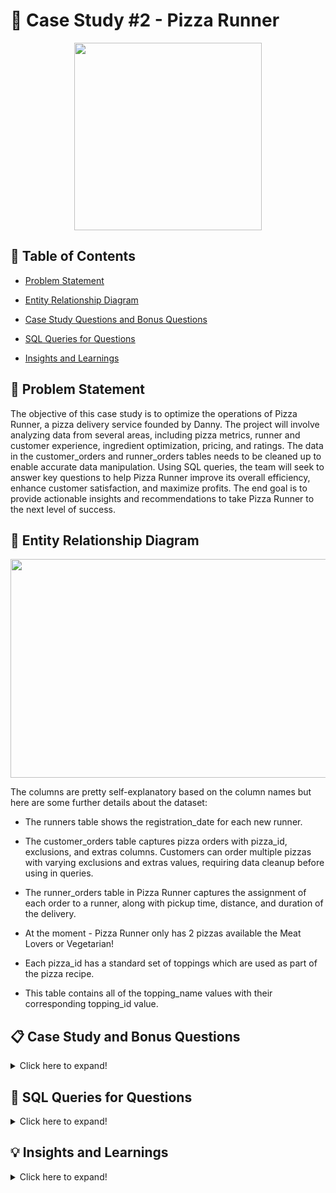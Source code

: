 # 🍕 Case Study #2 - Pizza Runner

<p align ="center">
 <img width="300" height="300" src="https://user-images.githubusercontent.com/121611397/233771885-06100aec-a370-474b-a0c7-50dcebcfb56e.png">
</p>


## 📕 Table of Contents

 -	[Problem Statement](https://github.com/itsadi08/8-Weeks-SQL-Challenge/edit/main/Case%20Study%20%232%20-%20Pizza%20Runner#-problem-statement)   

 - [Entity Relationship Diagram](https://github.com/itsadi08/8-Weeks-SQL-Challenge/edit/main/Case%20Study%20%232%20-%20Pizza%20Runner#-entity-relationship-diagram)

 -	[Case Study Questions and Bonus Questions](https://github.com/itsadi08/8-Weeks-SQL-Challenge/edit/main/Case%20Study%20%232%20-%20Pizza%20Runner#-case-study-and-bonus-questions)

 - [SQL Queries for Questions](https://github.com/itsadi08/8-Weeks-SQL-Challenge/edit/main/Case%20Study%20%232%20-%20Pizza%20Runner#-sql-queries-for-questions)
 
 -	[Insights and Learnings](https://github.com/itsadi08/8-Weeks-SQL-Challenge/edit/main/Case%20Study%20%232%20-%20Pizza%20Runner#-insights-and-learnings)

## 📝 Problem Statement

The objective of this case study is to optimize the operations of Pizza Runner, a pizza delivery service founded by Danny. The project will involve analyzing data from several areas, including pizza metrics, runner and customer experience, ingredient optimization, pricing, and ratings. The data in the customer_orders and runner_orders tables needs to be cleaned up to enable accurate data manipulation. Using SQL queries, the team will seek to answer key questions to help Pizza Runner improve its overall efficiency, enhance customer satisfaction, and maximize profits. The end goal is to provide actionable insights and recommendations to take Pizza Runner to the next level of success.

## 🔐 Entity Relationship Diagram

<p align ="center">
 <img width="700" height="350" src="https://user-images.githubusercontent.com/121611397/233772164-adab2253-58aa-495b-b1a8-f228ebbb3d00.png">
</p>

The columns are pretty self-explanatory based on the column names but here are some further details about the dataset:

- The runners table shows the registration_date for each new runner.

- The customer_orders table captures pizza orders with pizza_id, exclusions, and extras columns. Customers can order multiple pizzas with varying exclusions and extras values, requiring data cleanup before using in queries.

- The runner_orders table in Pizza Runner captures the assignment of each order to a runner, along with pickup time, distance, and duration of the delivery.

- At the moment - Pizza Runner only has 2 pizzas available the Meat Lovers or Vegetarian!

- Each pizza_id has a standard set of toppings which are used as part of the pizza recipe.

- This table contains all of the topping_name values with their corresponding topping_id value.

## 📋 Case Study and Bonus Questions

<details>
<summary>
Click here to expand!
</summary>
  
### A. Pizza Metrics

1. How many pizzas were ordered?
2. How many unique customer orders were made?
3. How many successful orders were delivered by each runner?
4. How many of each type of pizza was delivered?
5. How many Vegetarian and Meatlovers were ordered by each customer?
6. What was the maximum number of pizzas delivered in a single order?
7. For each customer, how many delivered pizzas had at least 1 change and how many had no changes?
8. How many pizzas were delivered that had both exclusions and extras?
9. What was the total volume of pizzas ordered for each hour of the day?
10. What was the volume of orders for each day of the week?

---
### B. Runner and Customer Experience

1. How many runners signed up for each 1 week period? (i.e. week starts 2021-01-01)
2. What was the average time in minutes it took for each runner to arrive at the Pizza Runner HQ to pickup the order?
3. Is there any relationship between the number of pizzas and how long the order takes to prepare?
4. What was the average distance travelled for each customer?
5. What was the difference between the longest and shortest delivery times for all orders?
6. What was the average speed for each runner for each delivery and do you notice any trend for these values?
7. What is the successful delivery percentage for each runner?

---
### C. Ingredient Optimisation

1. What are the standard ingredients for each pizza?
2. What was the most commonly added extra?
3. What was the most common exclusion?
4. Generate an order item for each record in the customers_orders table in the format of one of the following:
    * ```Meat Lovers```
    * ```Meat Lovers - Exclude Beef```
    * ```Meat Lovers - Extra Bacon```
    * ```Meat Lovers - Exclude Cheese, Bacon - Extra Mushroom, Peppers```
5. Generate an alphabetically ordered comma separated ingredient list for each pizza order from the customer_orders table and add a 2x in front of any relevant ingredients
    * For example: ```"Meat Lovers: 2xBacon, Beef, ... , Salami"```
6. What is the total quantity of each ingredient used in all delivered pizzas sorted by most frequent first?

---
### D. Pricing and Ratings

1. If a Meat Lovers pizza costs $12 and Vegetarian costs $10 and there were no charges for changes - how much money has Pizza Runner made so far if there are no delivery fees?
2. What if there was an additional $1 charge for any pizza extras?
    * Add cheese is $1 extra
3. The Pizza Runner team now wants to add an additional ratings system that allows customers to rate their runner, how would you design an additional table for this new dataset - generate a schema for this new table and insert your own data for ratings for each successful customer order between 1 to 5.
4. Using your newly generated table - can you join all of the information together to form a table which has the following information for successful deliveries?
    * ```customer_id```
    * ```order_id```
    * ```runner_id```
    * ```rating```
    * ```order_time```
    * ```pickup_time```
    * Time between order and pickup
    * Delivery duration
    * Average speed
    * Total number of pizzas
5. If a Meat Lovers pizza was $12 and Vegetarian $10 fixed prices with no cost for extras and each runner is paid $0.30 per kilometre traveled - how much money does Pizza Runner have left over after these deliveries?

---
### E. Bonus questions

If Danny wants to expand his range of pizzas - how would this impact the existing data design? Write an ```INSERT``` statement to demonstrate what would happen if a new ```Supreme``` pizza with all the toppings was added to the Pizza Runner menu?

---
	
</details>

## 🔎 SQL Queries for Questions

<details>
<summary>
Click here to expand!
</summary>

## A. Pizza Metrics
	
### Data cleaning
  
  * Create a new table ```#customer_ordersnew``` from ```customer_orders``` table:
	
  	* Convert the ```blank``` text values in ```exclusions``` and ```extras``` into null ```''```.

```sql	
drop table if exists customer_ordersnew;
create table customer_ordersnew as
(select order_id, customer_id, pizza_id, exclusions, extras, order_time 
from customer_orders);
								 
update customer_ordersnew
set exclusions=case when exclusions ='No Record' then null else exclusions end,
extras=case when extras='No Record' then null else extras end;
```
![image](https://user-images.githubusercontent.com/121611397/233773193-3adb31fe-89ae-432a-b9dd-5898ce9dce5e.png)


  * Create a new table ```runner_ordersnew``` from ```runner_orders``` table:
  	* Convert ```'null'``` text values in ```pickup_time```, ```duration```,```distance``` and ```cancellation``` into ```null``` values. 
	* Cast ```pickup_time``` to TIMESTAMP.
	* Cast ```distance``` to FLOAT.
	* Cast ```duration``` to INT.
	
```sql	

drop table if exists runner_ordersnew;
create table runner_ordersnew as 
(select order_id, runner_id, pickup_time,
case
 when distance like '%km' then trim('km' from distance)else distance end as distance,
case
 when duration like '%minutes' then trim('minutes' from duration)
 when duration like '%mins' then trim('mins' from duration)
 when duration like '%minute' then trim('minute' from duration)
else duration end as duration, 
cancellation 
from runner_orders);

update runner_ordersnew
set pickup_time = case when pickup_time ='null' then null  else pickup_time end,
distance = case  when distance= 'null' then null else distance end,
duration = case  when duration ='null' then null else duration end,
cancellation = case when cancellation ='null' then null else cancellation end,

update runner_ordersnew
set cancellation = case when cancellation ='' then null else cancellation end;

alter table runner_ordersnew
alter column pickup_time type timestamp USING TO_TIMESTAMP(pickup_time, 'YYYY-MM-DD HH24:MI:SS'),
alter column distance type decimal USING CAST(distance AS DECIMAL),
alter column duration type int USING CAST(duration AS int) ;
```
	
![image](https://user-images.githubusercontent.com/121611397/233773272-e6348049-c168-4e85-98b1-4cd55d927027.png)

---
 
### Q1. How many pizzas were ordered? 
	
```sql
 select count(order_id)as Total_Pizzas_Ordered from customer_ordersnew; 
```
![image](https://user-images.githubusercontent.com/121611397/233773752-41aa619c-dc24-4b9b-b9d5-f1a9e30227f1.png)
  
### Q2. How many unique customer orders were made?
	
```sql
 select count(distinct order_id)as Total_Orders from customer_ordersnew;
```	
![image](https://user-images.githubusercontent.com/121611397/233773960-73e89869-250b-4f45-b798-6a651b60a28f.png)
	
### Q3. How many successful orders were delivered by each runner? 
	
```sql
select runner_id,count(order_id) as Successful_orders from runner_ordersnew
where cancellation is null
group by runner_id;
```
![image](https://user-images.githubusercontent.com/121611397/233773988-14294256-b1f0-4e34-b295-e56ee343b9e0.png)
	
### Q4. How many of each type of pizza was delivered? 
	
```sql
select pizza_name,count(pizza_id) as No_of_Pizzas from customer_ordersnew
join pizza_names using (pizza_id)
join runner_ordersnew  using(order_id)
where cancellation is null
group by pizza_name; 
```	
![image](https://user-images.githubusercontent.com/121611397/233774028-ff06172f-d56d-4f88-8dee-c5372073b236.png)
	
### Q5 How many Vegetarian and Meatlovers were ordered by each customer?
	
```sql	
select customer_id,pizza_name,count(pizza_id) as No_of_Pizzas from customer_ordersnew
join pizza_names using (pizza_id)
join runner_ordersnew  using(order_id)
where cancellation is null
group by customer_id,pizza_name;	
```	
![image](https://user-images.githubusercontent.com/121611397/233774169-83b5407e-6b9b-4912-8c6c-6e8aaeb3495b.png)
	
### Q6 What was the maximum number of pizzas delivered in a single order?

```sql	
select order_id ,count(pizza_id) as No_of_Pizzas_Ordered from customer_ordersnew
join runner_ordersnew  using(order_id)
group by order_id 
order by No_of_Pizzas_Ordered desc
limit 1;
```
![image](https://user-images.githubusercontent.com/121611397/233774190-21e04f3d-a3ee-40e6-be34-0de32239c770.png)
	
### Q7 For each customer, how many delivered pizzas had at least 1 change and how many had no changes?

```sql
select customer_id,count(order_id)as total_orders,sum(case when exclusions is not null or extras is not null then 1 
else 0 end )as AleastOneChange,sum(case when exclusions is null and extras is null then 1 
else 0 end )as NoChange
from customer_ordersnew 
join runner_ordersnew  using(order_id)
where cancellation is null   
group by customer_id;
```
![image](https://user-images.githubusercontent.com/121611397/233774213-81d22b49-08e1-4d8f-9abd-76a4a7e2caf9.png)
	
### Q8 How many pizzas were delivered that had both exclusions and extras?
	
```sql
select count(pizza_id) as Exclusion_Extra_Pizza
from customer_ordersnew 
join runner_ordersnew  using(order_id)
where exclusions is not null and extras is not null and cancellation is null
```
![image](https://user-images.githubusercontent.com/121611397/233774356-3c643fce-2379-44be-9c19-766961b3c06b.png)
	
### Q9 What was the total volume of pizzas ordered for each hour of the day?
	
```sql	
select extract (hour from order_time) as hour,count(order_id)as Total_Pizzas from customer_ordersnew
group by extract (hour from order_time)
order by extract (hour from order_time)
```
![image](https://user-images.githubusercontent.com/121611397/233774378-90027b3e-5e2d-4f3b-a917-308a3b805955.png)
	
### Q10 What was the volume of orders for each day of the week?
	
```sql	
select to_char(order_time,'Day') as DailyData,count(order_id)as Total_Pizzas from customer_ordersnew
group by to_char(order_time,'Day')
order by Total_Pizzas desc
```	
![image](https://user-images.githubusercontent.com/121611397/233774434-e80aaf30-29a2-447e-8151-89455a1d57c6.png)
	
	
	
	
	
	
	
	
	
	
---
## B. Data Exploration

#### 1. What day of the week is used for each week_date value?

```sql
select distinct(date_format(week_date, '%W')) as dayofweek from cleaned_weekly_sales;
```
![image](https://user-images.githubusercontent.com/121611397/233733854-c320cfa3-777b-476e-9b79-8d9968487a83.png)


#### 2. What range of week numbers are missing from the dataset?

```sql
with recursive week_num as  (
select 1 as num
union all
select 1+num 
from week_num
where num<52) 
select group_concat(num separator '; ') as missing_weeks , count(num) as total_miss_weeks from week_num wn
left join cleaned_weekly_sales cws on wn.num=cws.Week_
where Week_ is null
order by num;
```
![image](https://user-images.githubusercontent.com/121611397/233734062-705b6287-5276-4154-ac84-527733525ea9.png)

#### 3. How many total transactions were there for each year in the dataset?

```sql
select year(week_date) as Year_,count(transactions) as Total_transactions from cleaned_weekly_sales
group by year(week_date);
```
![image](https://user-images.githubusercontent.com/121611397/233734571-c503d6d5-9133-4bf5-ab04-9d8f72a188aa.png)


#### 4. What is the total sales for each region for each month?

```sql
select region,monthname(week_date) as Month_,sum(sales) as Total_sales from cleaned_weekly_sales
group by region,monthname(week_date)
order by region;
```
 - Showing 10 out 49 rows in total.
              
![image](https://user-images.githubusercontent.com/121611397/233734864-3a06a7ab-3b14-4628-a1ce-ee8755b4b598.png)

#### 5. What is the total count of transactions for each platform?

```sql
select platform,count(transactions) as Total_transactions from cleaned_weekly_sales
group by platform;
```
![image](https://user-images.githubusercontent.com/121611397/233735055-cb63c36c-ac39-42e9-b638-b7dc8fa8c3a7.png)

#### 6. What is the percentage of sales for Retail vs Shopify for each month?

```sql
with cte as(
select monthname(week_date) as Month,Year_,platform,sum(sales) as Monthly_sales
from cleaned_weekly_sales
group by Month,Year_,platform)
select 
Year_,Month,
round(max(case when platform='Retail' then Monthly_sales end)*100/sum(Monthly_sales),2) as pct_sales_Retail,
round(max(case when platform='Shopify' then Monthly_sales end)*100/sum(Monthly_sales),2) as pct_sales_Shopify
from cte
group by Year_,Month
order by Year_,Month;
```
- Showing 11 out 20 rows in total.
              
![image](https://user-images.githubusercontent.com/121611397/233735465-8df8db18-3ce7-4946-98f8-4afb4b8e797c.png)

#### 7. What is the percentage of sales by demographic for each year in the dataset?

```sql
with cte as(
select Year_,demographic,sum(sales) as Yearly_sales
from cleaned_weekly_sales
group by Year_,demographic)
select 
Year_,
round(max(case when demographic='Couples' then Yearly_sales end)*100/sum(Yearly_sales),2) as Couples_pct_sales,
round(max(case when demographic='Families' then Yearly_sales end)*100/sum(Yearly_sales),2) as Families_pct_sales,
round(max(case when demographic='Unknown' then Yearly_sales end)*100/sum(Yearly_sales),2) as Unknown_pct_sales
from cte
group by Year_
order by Year_;
```
![image](https://user-images.githubusercontent.com/121611397/233735613-e3d306e8-ee19-40a4-b346-c1e6bc3c4857.png)

#### 8. Which age_band and demographic values contribute the most to Retail sales?

```sql
select age_band,demographic,sum(sales) total_sales,round(sum(sales)*100/(select sum(sales) from cleaned_weekly_sales where platform='Retail'),2) as pct_sales
from cleaned_weekly_sales
where platform='Retail'
group by age_band,demographic
order by total_sales desc;
```
![image](https://user-images.githubusercontent.com/121611397/233735677-33b917b0-b563-4860-9fe5-296e732b5830.png)
  
#### 9. Can we use the avg_transaction column to find the average transaction size for each year for Retail vs Shopify? If not - how would you calculate it instead?
  
Hence, we can not use avg_transaction column to find the average transaction size for each year and sales platform, because while calculating the average of the resultant averages we are giving equal weightage to all the average values but in reality all the columns have different weightage so it's better to calculate the sum of all the sales and divide it by total transactions.
  Example:-
  
  ![image](https://user-images.githubusercontent.com/121611397/233737168-f592dd5f-ac1c-4e27-9bec-d255b31b6308.png)

  
```sql
select year_, platform, round(avg(avg_transaction),2) as avg_transaction_col,
round(sum(sales)/sum(transactions),2) as avg_transaction_group
from cleaned_weekly_sales
group by year_, platform
order by  year_, platform;
```
![image](https://user-images.githubusercontent.com/121611397/233735782-c0b20208-b92e-4674-a2d5-77b98c8f648c.png)
  
---
## C. Before and After Analysis

This technique is usually used when we inspect an important event and want to inspect the impact before and after a certain point in time. 
Taking the week_date value of 2020-06-15 as the baseline week where the Data Mart sustainable packaging changes came into effect. 
We would include all week_date values for 2020-06-15 as the start of the period after the change and the previous week_date values would be before.

Using this analysis approach - answer the following questions:
  
#### 1. What is the total sales for the 4 weeks before and after 2020-06-15? What is the growth or reduction rate in actual values and percentage of sales?
  
  ```sql
with cte as(select 
sum(case when week_ between '21' and '24' then sales end) as before_weeks,
sum(case when week_ between '25' and '28' then sales end) as after_weeks
from cleaned_weekly_sales
where Year_='2020')
select *,after_weeks-before_weeks as growth,round((after_weeks-before_weeks)*100/(before_weeks),2) as pct_change
from cte;
```
 ![image](https://user-images.githubusercontent.com/121611397/233737587-e7ccc3c7-37ef-4b1c-be9e-3c7c5caadc30.png)

 #### 2. What about the entire 12 weeks before and after?
  
```sql
set @week_change=25
with cte as(select 
sum(case when week_ between @week_change-12 and  @week_change-1 then sales end) as before_weeks,
sum(case when week_ between  @week_change and  @week_change+11 then sales end) as after_weeks
from cleaned_weekly_sales
where Year_='2020')
select *,after_weeks-before_weeks as growth,round((after_weeks-before_weeks)*100/(before_weeks),2) as pct_change
from cte;
```
 ![image](https://user-images.githubusercontent.com/121611397/233737885-cdf15025-aa57-4905-a1f1-6ffdcd73bf2d.png)

  
 #### 3. How do the sale metrics for these 2 periods before and after compare with the previous years in 2018 and 2019?
  
 - For 4 weeks before and after 2020-06-15.
  
 ```sql
with cte as(select Year_ ,
sum(case when week_ between @week_change-4 and @week_change-1 then sales end) as before_weeks,
sum(case when week_ between @week_change and @week_change+3 then sales end) as after_weeks
from cleaned_weekly_sales
group by Year_)
select *,after_weeks-before_weeks as growth,round((after_weeks-before_weeks)*100/(before_weeks),2) as pct_change
from cte;
 ```
 ![image](https://user-images.githubusercontent.com/121611397/233738060-6f0530f5-c67a-43fd-b31e-3e7d282b15c5.png)
 
 - For 12 weeks before and after 2020-06-15.
  
```sql
with cte as(select Year_,
sum(case when week_ between @week_change-12 and  @week_change-1 then sales end) as before_weeks,
sum(case when week_ between  @week_change and  @week_change+11 then sales end) as after_weeks
from cleaned_weekly_sales
group by Year_)
select *,after_weeks-before_weeks as growth,round((after_weeks-before_weeks)*100/(before_weeks),2) as pct_change
from cte;
```
  ![image](https://user-images.githubusercontent.com/121611397/233738194-e549fb76-65d8-4a58-a152-7022895c0adf.png)
  
---  
## 🔥 Bonus Questions

### Which areas of the business have the highest negative impact in sales metrics performance in 2020 for the 12 week before and after period?
  
  * ```region```
  * ```platform```
  * ```age_band```
  * ```demographic```
  * ```customer_type```

 #### 1. Sales changes by ```regions```
  
```sql
with cte as(select region,
sum(case when week_ between @week_change-12 and  @week_change-1 then sales end) as before_weeks,
sum(case when week_ between  @week_change and  @week_change+11 then sales end) as after_weeks
from cleaned_weekly_sales
where Year_='2020'
group by region)
select *,after_weeks-before_weeks as growth,round((after_weeks-before_weeks)*100/(before_weeks),2) as pct_change
from cte
order by pct_change desc;
```
![image](https://user-images.githubusercontent.com/121611397/233738525-2f67ae7d-6b1f-42ff-a5b8-c426dd4aec02.png)

#### 2. Sales changes by ```platform```

```sql
with cte as(select platform,
sum(case when week_ between @week_change-12 and  @week_change-1 then sales end) as before_weeks,
sum(case when week_ between  @week_change and  @week_change+11 then sales end) as after_weeks
from cleaned_weekly_sales
where Year_='2020'
group by platform)
select *,after_weeks-before_weeks as growth,round((after_weeks-before_weeks)*100/(before_weeks),2) as pct_change
from cte
order by pct_change desc;
```
![image](https://user-images.githubusercontent.com/121611397/233738891-abf09ccf-d5f2-4fc6-98ce-18b60a9ee951.png)

#### 3. Sales changes by ```age_band```
  
  ```sql
with cte as(select age_band,
sum(case when week_ between @week_change-12 and  @week_change-1 then sales end) as before_weeks,
sum(case when week_ between  @week_change and  @week_change+11 then sales end) as after_weeks
from cleaned_weekly_sales
where Year_='2020'
group by age_band)
select *,after_weeks-before_weeks as growth,round((after_weeks-before_weeks)*100/(before_weeks),2) as pct_change
from cte
order by pct_change desc;
```
![image](https://user-images.githubusercontent.com/121611397/233738994-22be9f22-d38d-4a7b-881f-c0b89c293bef.png)
  
#### 4. Sales changes by ```demographic```
  
 ```sql
with cte as(select demographic,
sum(case when week_ between @week_change-12 and  @week_change-1 then sales end) as before_weeks,
sum(case when week_ between  @week_change and  @week_change+11 then sales end) as after_weeks
from cleaned_weekly_sales
where Year_='2020'
group by demographic)
select *,after_weeks-before_weeks as growth,round((after_weeks-before_weeks)*100/(before_weeks),2) as pct_change
from cte
order by pct_change desc;
```
![image](https://user-images.githubusercontent.com/121611397/233739063-a189016a-7643-405b-9ab0-7edb70598403.png) 
  
#### 5. Sales changes by ```customer_type```
  
  ```sql
with cte as(select customer_type,
sum(case when week_ between @week_change-12 and  @week_change-1 then sales end) as before_weeks,
sum(case when week_ between  @week_change and  @week_change+11 then sales end) as after_weeks
from cleaned_weekly_sales
where Year_='2020'
group by customer_type)
select *,after_weeks-before_weeks as growth,round((after_weeks-before_weeks)*100/(before_weeks),2) as pct_change
from cte
order by pct_change desc;
```
![image](https://user-images.githubusercontent.com/121611397/233739135-cfe57b93-439a-409f-b5bf-8fd6868eb20d.png)
  
</details> 
  
## 💡 Insights and Learnings


<details>
<summary>
Click here to expand!
</summary>

 <br> 
 
 
 **1.** **Customer A** spent the **most ($76)**,while **Customer C** spent the **least ($36)**.
 
 **2.** **Customer B** made the most **visits (6 times)** which is the highest,while **Customer C visited just twice**.
 
 **3.** All the **3 customers purchased different items** on their **first visit** to the diner.
 
 **4.** Out of the three dishes,**Ramen** is the **most purchased item** and has been ordered **8 times**.
 
 **5.** **Most popular item for Customers A & C is Ramen** whereas Customer B has ordered all the 3 items, an equal number of times.
 
 **6.** **Customer A ordered curry** and **Customer B order sushi** after they became a member.
 
 **7.** **Customer A ordered both sushi & curry** and **Customer B ordered curry** before they both became members.
 
 **8.** **Customer A** purchased 2 items in total and **spent $25** before becoming a member. **Customer B** purchased 2 items in total and **spent $40** before               becoming a member.While **Customer C** purchased 3 items and **spent $36 without being a member**.
         
 **9.** **Customer B has the most 940 points**, while Customer A has 860 points  and Customer C has 360 points.
 
**10.** **Customer A has 1270 points** and **Customer B had 720 points** by the **end of January 2021**.

 
### Learnings....!!!
 
After analysing this case study, I have gained a strong understanding of the following concepts:

-Common Table Expressions.
 
-Group By Aggregates.
 
-Window Functions for ranking and row number.
 
-Joins with using keyword.
 
-Case Function with between and date function.



</details>



